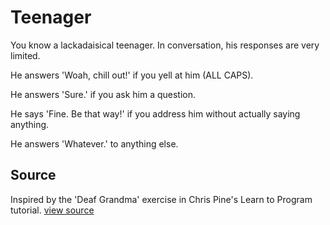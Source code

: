 # Teenager

You know a lackadaisical teenager. In conversation, his responses are very limited.

He answers 'Woah, chill out!' if you yell at him (ALL CAPS).

He answers 'Sure.' if you ask him a question.

He says 'Fine. Be that way!' if you address him without actually saying anything.

He answers 'Whatever.' to anything else.


## Source

Inspired by the 'Deaf Grandma' exercise in Chris Pine's Learn to Program tutorial. [view source](http://pine.fm/LearnToProgram/?Chapter=06)
